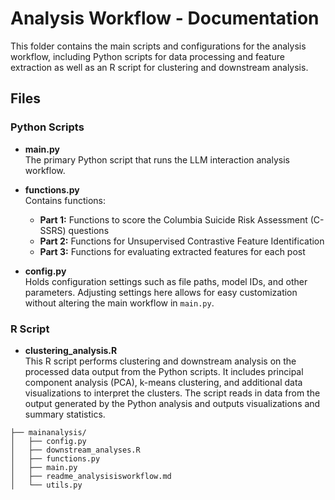 # Analysis Workflow - Documentation

This folder contains the main scripts and configurations for the analysis workflow, including Python scripts for data processing and feature extraction as well as an R script for clustering and downstream analysis.

## Files

### Python Scripts

- **main.py**  
   The primary Python script that runs the LLM interaction analysis workflow.

- **functions.py**  
   Contains functions:
    - **Part 1:** Functions to score the Columbia Suicide Risk Assessment (C-SSRS) questions
    - **Part 2:** Functions for Unsupervised Contrastive Feature Identification
    - **Part 3:** Functions for evaluating extracted features for each post

- **config.py**  
   Holds configuration settings such as file paths, model IDs, and other parameters. Adjusting settings here allows for easy customization without altering the main workflow in `main.py`.

### R Script

- **clustering_analysis.R**  
   This R script performs clustering and downstream analysis on the processed data output from the Python scripts. It includes principal component analysis (PCA), k-means clustering, and additional data visualizations to interpret the clusters. The script reads in data from the output generated by the Python analysis and outputs visualizations and summary statistics.


```
├── mainanalysis/
│   ├── config.py
│   ├── downstream_analyses.R
│   ├── functions.py
│   ├── main.py
│   ├── readme_analysisisworkflow.md
│   └── utils.py
```
